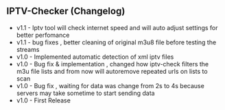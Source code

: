 ## IPTV-Checker (Changelog)

* v1.1 - Iptv tool will check internet speed and will auto adjust settings for better perfomance
* v1.1 - bug fixes , better cleaning of original m3u8 file before testing the streams
* v1.0 - Implemented automatic detection of xml iptv files
* v1.0 - Bug fix & implementation , changed how iptv-check filters the m3u file lists and from now will autoremove repeated urls on lists to scan
* v1.0 - Bug fix , waiting for data was change from 2s to 4s because servers may take sometime to start sending data
* v1.0 - First Release